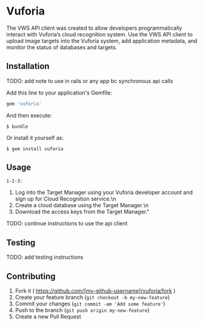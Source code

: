 # Vuforia

The VWS API client was created to allow developers programmatically interact with Vuforia’s cloud recognition system. Use the VWS API client to upload image targets into the Vuforia system, add application metadata, and monitor the status of databases and targets.

## Installation

TODO: add note to use in rails or any app bc synchronous api calls

Add this line to your application's Gemfile:

```ruby
gem 'vuforia'
```

And then execute:

    $ bundle

Or install it yourself as:

    $ gem install vuforia

## Usage

`1-2-3:`  
1. Log into the Target Manager using your Vuforia developer account and sign up for Cloud Recognition service.\n
2. Create a cloud database using the Target Manager.\n
3. Download the access keys from the Target Manager."

TODO: continue instructions to use the api client

## Testing

TODO: add testing instructions

## Contributing

1. Fork it ( https://github.com/[my-github-username]/vuforia/fork )
2. Create your feature branch (`git checkout -b my-new-feature`)
3. Commit your changes (`git commit -am 'Add some feature'`)
4. Push to the branch (`git push origin my-new-feature`)
5. Create a new Pull Request
